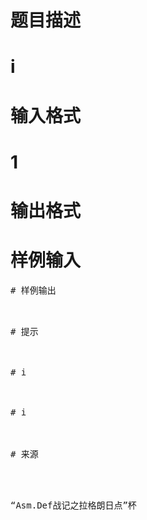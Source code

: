 

# 题目描述



# i



# 输入格式



# 1



# 输出格式



# 样例输入


<pre>
# 样例输出


<pre>
# 提示



# i



# i



# 来源


<p>
“Asm.Def战记之拉格朗日点”杯
</p>
